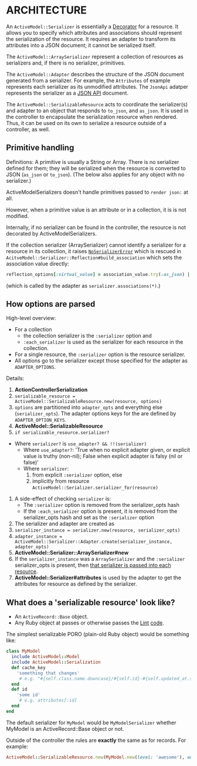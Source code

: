 # ARCHITECTURE

An `ActiveModel::Serializer` is essentially a [Decorator](http://c2.com/cgi/wiki?DecoratorPattern)
for a resource. It allows you to specify which attributes and
associations should represent the serialization of the resource. It requires an adapter to
transform its attributes into a JSON document; it cannot be serialized itself.

The `ActiveModel::ArraySerializer` represent a collection of resources as serializers
and, if there is no serializer, primitives.

The `ActiveModel::Adapter` describes the structure of the JSON document generated from a
serializer. For example, the `Attributes` of example represents each serializer as its
unmodified attributes.  The `JsonApi` adatper represents the serializer as a [JSON
API](jsonapi.org/) document.

The `ActiveModel::SerializableResource` acts to coordinate the serializer(s) and adapter
to an object that responds to `to_json`, and `as_json`.  It is used in the controller to
encapsulate the serialization resource when rendered. Thus, it can be used on its own
to serialize a resource outside of a controller, as well.

## Primitive handling

Definitions: A primitive is usually a String or Array. There is no serializer
defined for them; they will be serialized when the resource is converted to JSON (`as_json` or
`to_json`).  (The below also applies for any object with no serializer.)

ActiveModelSerializers doesn't handle primitives passed to `render json:` at all.

However, when a primitive value is an attribute or in a collection,
it is is not modified.

Internally, if no serializer can be found in the controller, the resource is not decorated by
ActiveModelSerializers.

If the collection serializer (ArraySerializer) cannot
identify a serializer for a resource in its collection, it raises [`NoSerializerError`](https://github.com/rails-api/active_model_serializers/issues/1191#issuecomment-142327128)
which is rescued in `AcitveModel::Serializer::Reflection#build_association` which sets
the association value directly:

```ruby
reflection_options[:virtual_value] = association_value.try(:as_json) || association_value
```

(which is called by the adapter as `serializer.associations(*)`.)

## How options are parsed

High-level overview:

- For a collection
  - the collection serializer is the `:serializer` option and
  - `:each_serializer` is used as the serializer for each resource in the collection.
- For a single resource, the `:serializer` option is the resource serializer.
- All options go to the serializer except those specified for the adapter as `ADAPTER_OPTIONS`.

Details:

1. **ActionControllerSerialization**
1. `serializable_resource = ActiveModel::SerializableResource.new(resource, options)`
  1. `options` are partitioned into `adapter_opts` and everything else (`serializer_opts`).
    The adapter options keys for the are defined by `ADAPTER_OPTION_KEYS`.
1. **ActiveModel::SerializableResource**
1. `if serializable_resource.serializer?`
  - Where `serializer?` is `use_adapter? && !!(serializer)`
    - Where `use_adapter?`: 'True when no explicit adapter given, or explicit value is truthy (non-nil);
      False when explicit adapter is falsy (nil or false)'
    - Where `serializer`:
      1. from explicit `:serializer` option, else
      2. implicitly from resource `ActiveModel::Serializer.serializer_for(resource)`
1. A side-effect of checking `serializer` is:
   - The `:serializer` option is removed from the serializer_opts hash
   - If the `:each_serializer` option is present, it is removed from the serializer_opts hash and set as the `:serializer` option
1. The serializer and adapter are created as
  1. `serializer_instance = serializer.new(resource, serializer_opts)`
  2. `adapter_instance = ActiveModel::Serializer::Adapter.create(serializer_instance, adapter_opts)`
1. **ActiveModel::Serializer::ArraySerializer#new**
1. If the `serializer_instance` was a `ArraySerializer` and the `:serializer` serializer_opts
  is present, then [that serializer is passed into each resource](https://github.com/rails-api/active_model_serializers/blob/a54d237e2828fe6bab1ea5dfe6360d4ecc8214cd/lib/active_model/serializer/array_serializer.rb#L14-L16).
1. **ActiveModel::Serializer#attributes** is used by the adapter to get the attributes for
  resource as defined by the serializer.

## What does a 'serializable resource' look like?

- An `ActiveRecord::Base` object.
- Any Ruby object at passes or otherwise passes the
  [Lint](http://www.rubydoc.info/github/rails-api/active_model_serializers/ActiveModel/Serializer/Lint/Tests)
  [code](https://github.com/rails-api/active_model_serializers/blob/master/lib/active_model/serializer/lint.rb).

The simplest serializable PORO (plain-old Ruby object) would be something like:

```ruby
class MyModel
  include ActiveModel::Model
  include ActiveModel::Serialization
  def cache_key
    'something that changes'
     # e.g. "#{self.class.name.downcase}/#{self.id}-#{self.updated_at.strftime("%Y%m%d%H%M%S%9N")}"
  end
  def id
    'some id'
     # e.g. attributes[:id]
  end
end
```

The default serializer for `MyModel` would be `MyModelSerializer` whether MyModel is an
ActiveRecord::Base object or not.

Outside of the controller the rules are **exactly** the same as for records. For example:

```ruby
ActiveModel::SerializableResource.new(MyModel.new(level: 'awesome'), adapter: :json)
```
